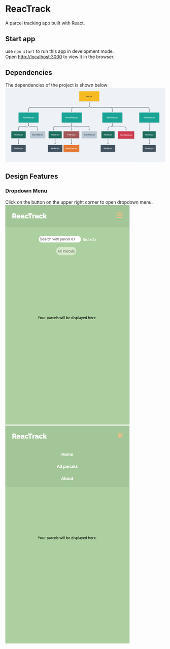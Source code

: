# ReacTrack

A parcel tracking app built with React. 

## Start app
use `npm start` to run this app in development mode.\
Open [http://localhost:3000](http://localhost:3000) to view it in the browser.

## Dependencies
The dependencies of the project is shown below: 
![Dependencies](src/assets/dependencies.png)

## Design Features
### Dropdown Menu
Click on the button on the upper right corner to open dropdown menu.
![DropDown-1](src/assets/nav-1.png)
![DropDown-2](src/assets/nav-2.png)
